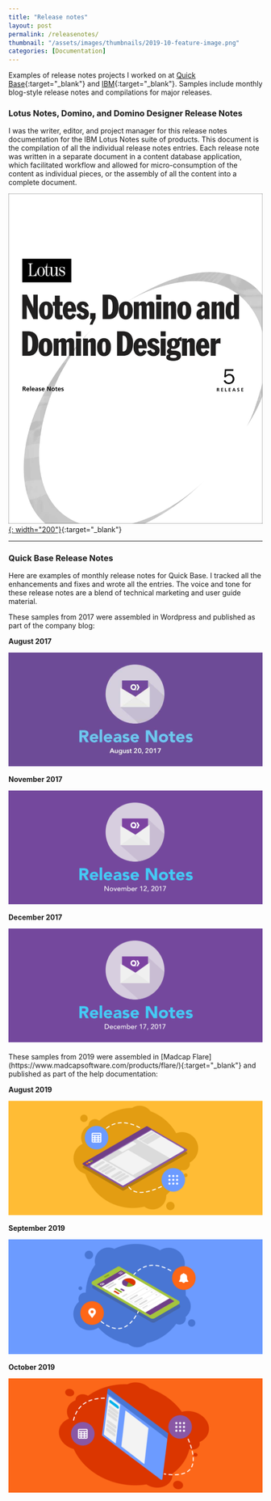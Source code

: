 ```yaml
---
title: "Release notes"
layout: post
permalink: /releasenotes/
thumbnail: "/assets/images/thumbnails/2019-10-feature-image.png"
categories: [Documentation]
---
```

Examples of release notes projects I worked on at [Quick Base](https://www.quickbase.com){:target="_blank"} and [IBM](https://www.ibm.com){:target="_blank"}. Samples include monthly blog-style release notes and compilations for major releases.

### Lotus Notes, Domino, and Domino Designer Release Notes
I was the writer, editor, and project manager for this release notes documentation for the IBM Lotus Notes suite of products. This document is the compilation of all the individual release notes entries. Each release note was written in a separate document in a content database application, which facilitated workflow and allowed for micro-consumption of the content as individual pieces, or the assembly of all the content into a complete document.

[![](/assets/images/R5-release-notes.png){: width="200"}](/assets/pdf/R5-release-notes.pdf){:target="_blank"}

---

### Quick Base Release Notes
Here are examples of monthly release notes for Quick Base. I tracked all the enhancements and fixes and wrote all the entries. The voice and tone for these release notes are a blend of technical marketing and user guide material.

These samples from 2017 were assembled in Wordpress and published as part of the company blog:
<div class="postrow">
  <div class="postcolumn">
  <p><b>August 2017</b></p>
  <a href="/assets/pdf/Quick-Base-August-2017-Release-Notes.pdf" target="_blank"><img src="/assets/images/aug-17-rn.jpg"></a>
  </div>
  <div class="postcolumn">
  <p><b>November 2017</b></p>
  <a href="/assets/pdf/Quick-Base-November-2017-Release-Notes.pdf" target="_blank"><img src="/assets/images/nov-17-rn.png"></a>
  </div>
  <div class="postcolumn">
  <p><b>December 2017</b></p>
  <a href="/assets/pdf/Quick-Base-December-2017-Release-Notes.pdf" target="_blank"><img src="/assets/images/dec-17-rn.png"></a>
  </div>
</div>

<br>
These samples from 2019 were assembled in [Madcap Flare](https://www.madcapsoftware.com/products/flare/){:target="_blank"} and published as part of the help documentation:

<div class="postrow">
  <div class="postcolumn">
  <p><b>August 2019</b></p>
  <a href="/assets/pdf/Quick-Base-August-2019-Release-Notes.pdf" target="_blank"><img src="/assets/images/aug-19-rn.png"></a>
  </div>
  <div class="postcolumn">
  <p><b>September 2019</b></p>
  <a href="/assets/pdf/Quick-Base-September-2019-Release-Notes.pdf" target="_blank"><img src="/assets/images/sep-19-rn.png"></a>
  </div>
  <div class="postcolumn">
  <p><b>October 2019</b></p>
  <a href="/assets/pdf/Quick-Base-October-2019-Release-Notes.pdf" target="_blank"><img src="/assets/images/oct-19-rn.png"></a>
  </div>
</div>
